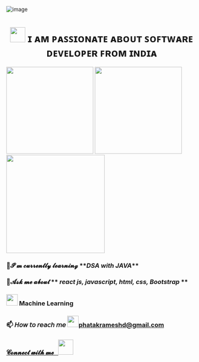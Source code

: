 
![image](https://flamingtext.com/net-fu/proxy_form.cgi?imageoutput=true&script=alien-glow-anim-logo&text=RemoDeveloper&doScale=true&scaleWidth=480&scaleHeight=120&fontname=blackchancery)

<h1 align="center">
<img src="https://cdn.iconscout.com/icon/premium/png-256-thumb/web-designing-2045809-1729908.png?w=256&f=avif" width="40px" /> 
ɪ ᴀᴍ ᴘᴀꜱꜱɪᴏɴᴀᴛᴇ ᴀʙᴏᴜᴛ ꜱᴏꜰᴛᴡᴀʀᴇ ᴅᴇᴠᴇʟᴏᴘᴇʀ ꜰʀᴏᴍ ɪɴᴅɪᴀ </h1>
<div>
<span align="right"> <img src="https://miro.medium.com/max/1360/1*zVnWJtyGOX_kUIDm6ccCfQ.gif"  width="230px" /> </span>
 <span aligin="left"> <img src="https://www.proofhub.com/wp-content/uploads/2020/08/Web-Developer.gif" width="230px"/></span>
<span align="left"> <img src="https://www.wingstechsolutions.com/wp-content/uploads/2022/03/full-stack-development.gif" width="260px"/> </span>

</div>
<h3 align="left">🌱𝓘’𝓶 𝓬𝓾𝓻𝓻𝓮𝓷𝓽𝓵𝔂 𝓵𝓮𝓪𝓻𝓷𝓲𝓷𝓰 **<i>DSA with JAVA</i>**</h3>
 <h3 align="left">💬𝓐𝓼𝓴 𝓶𝓮 𝓪𝓫𝓸𝓾𝓽 ** <i>react js, javascript, html, css, Bootstrap </i>**</h3>
 <h3 align="left"><img src="https://cdn.iconscout.com/icon/premium/png-256-thumb/machine-learning-14-902701.png" width="30px" /> Machine Learning</h3>
<h3 align="left"> 📫 𝘏𝘰𝘸 𝘵𝘰 𝘳𝘦𝘢𝘤𝘩 𝘮𝘦 <a href="https://mail.google.com/mail/u/0/#search/phatakrameshd.gmail.com?compose=new"><img src="https://download.logo.wine/logo/Gmail/Gmail-Logo.wine.png" width="30"/>phatakrameshd@gmail.com</h3>
 <h3 align="left"> 𝓒𝓸𝓷𝓷𝓮𝓬𝓽 𝔀𝓲𝓽𝓱 𝓶𝓮 &nbsp <a href""><img src="https://cdn-icons-png.flaticon.com/512/174/174857.png" width=40" /></a>
 

